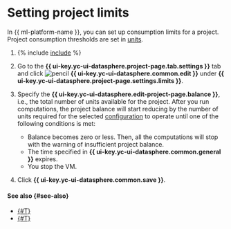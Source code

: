# Setting project limits

In {{ ml-platform-name }}, you can set up consumption limits for a project. Project consumption thresholds are set in [units](../../pricing.md#unit).

1. {% include [include](../../../_includes/datasphere/ui-find-project.md) %}
1. Go to the **{{ ui-key.yc-ui-datasphere.project-page.tab.settings }}** tab and click ![pencil](../../../_assets/console-icons/pencil-to-line.svg) **{{ ui-key.yc-ui-datasphere.common.edit }}** under **{{ ui-key.yc-ui-datasphere.project-page.settings.limits }}**.
1. Specify the **{{ ui-key.yc-ui-datasphere.edit-project-page.balance }}**, i.e., the total number of units available for the project. After you run computations, the project balance will start reducing by the number of units required for the selected [configuration](../../concepts/configurations.md) to operate until one of the following conditions is met:
   * Balance becomes zero or less. Then, all the computations will stop with the warning of insufficient project balance.
   * The time specified in **{{ ui-key.yc-ui-datasphere.common.general }}** expires.
   * You stop the VM.

1. Click **{{ ui-key.yc-ui-datasphere.common.save }}**.

#### See also {#see-also}

* [{#T}](install-dependencies.md)
* [{#T}](control-compute-resources.md)
